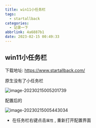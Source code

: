 ```yaml
---
title: win11小任务栏
tags:
  - startallback
categories:
  - 记录一下
abbrlink: 4a6887b1
date: 2023-02-15 00:49:33
---
```


## win11小任务栏

下载地址: https://www.startallback.com/

原生没有了小任务栏

![image-20230215005201739](http://qiniu.yujing.fit/typora_img/image-20230215005201739.png)

配置后的

![image-20230215005443034](http://qiniu.yujing.fit/typora_img/image-20230215005443034.png)



- 在任务栏右键点击`属性` , 重新打开配置界面